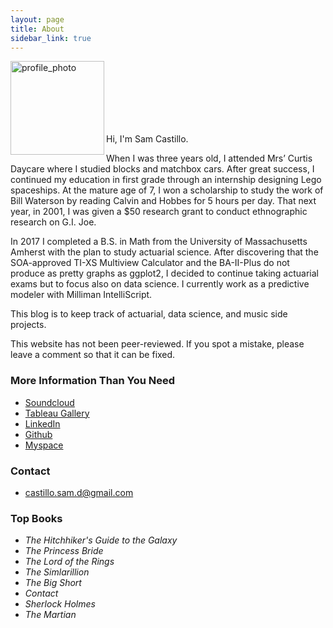 ```yaml
---
layout: page
title: About
sidebar_link: true
---
```

<img src="sdcastillo.github.io/assets/css/website_photo.jpg" alt="profile_photo" align ="left" style="width: 150px; clear:both;"/>

<br/><br/>
<br/><br/>
<br/><br/>

Hi, I'm Sam Castillo.  

When I was three years old, I attended Mrs’ Curtis Daycare where I studied blocks and matchbox cars.  After great success, I continued my education in first grade through an internship designing Lego spaceships.  At the mature age of 7, I won a scholarship to study the work of Bill Waterson by reading Calvin and Hobbes for 5 hours per day.  That next year, in 2001, I was given a $50 research grant to conduct ethnographic research on G.I. Joe. 

In 2017 I completed a B.S. in Math from the University of Massachusetts Amherst with the plan to study actuarial science.  After discovering that the SOA-approved TI-XS Multiview Calculator and the BA-II-Plus do not produce as pretty graphs as ggplot2, I decided to continue taking actuarial exams but to focus also on data science.  I currently work as a predictive modeler with Milliman IntelliScript.

This blog is to keep track of actuarial, data science, and music side projects.

This website has not been peer-reviewed.  If you spot a mistake, please leave a comment so that it can be fixed.

### More Information Than You Need

- [Soundcloud](https://soundcloud.com/sam-castillo-52947718/)
- [Tableau Gallery](public.tableau.com/profile/samuel.castillo#!/)
- [LinkedIn](https://www.linkedin.com/in/sdcastillo/)
- [Github](https://github.com/sdcastillo)
- [Myspace](https://www.youtube.com/watch?v=oHg5SJYRHA0)

### Contact 
- [castillo.sam.d@gmail.com](mailto:castillo.sam.d@gmail.com)

### Top Books

 - *The Hitchhiker's Guide to the Galaxy* 
 - *The Princess Bride*
 - *The Lord of the Rings*
 - *The Simlarillion*
 - *The Big Short*
 - *Contact*
 - *Sherlock Holmes*
 - *The Martian*

